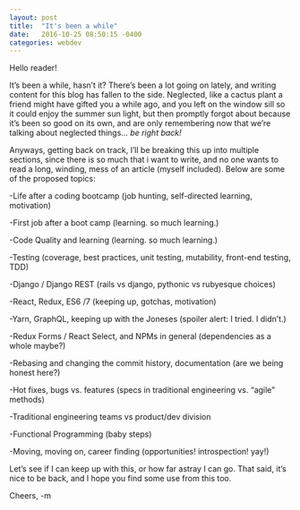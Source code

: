 ```yaml
---
layout: post
title:  "It's been a while"
date:   2016-10-25 08:50:15 -0400
categories: webdev
---
```


Hello reader!

It’s been a while, hasn’t it?  There’s been a lot going on lately, and writing content for this blog has fallen to the side. Neglected, like a cactus plant a friend might have gifted you a while ago, and you left on the window sill so it could enjoy the summer sun light, but then promptly forgot about because it’s been so good on its own, and are only remembering now that we’re talking about neglected things… *be right back!*

Anyways, getting back on track, I’ll be breaking this up into multiple sections, since there is so much that i want to write, and no one wants to read a long, winding, mess of an article (myself included). Below are some of the proposed topics:

-Life after a coding bootcamp (job hunting, self-directed learning, motivation)

-First job after a boot camp (learning. so much learning.)

-Code Quality and learning (learning. so much learning.)

-Testing (coverage, best practices, unit testing, mutability, front-end testing, TDD)

-Django / Django REST (rails vs django, pythonic vs rubyesque choices)

-React, Redux, ES6 /7 (keeping up, gotchas, motivation)

-Yarn, GraphQL, keeping up with the Joneses (spoiler alert: I tried. I didn’t.)

-Redux Forms / React Select, and NPMs in general (dependencies as a whole maybe?)

-Rebasing and changing the commit history, documentation (are we being honest here?)

-Hot fixes, bugs vs. features (specs in traditional engineering vs. “agile” methods)

-Traditional engineering teams vs product/dev division

-Functional Programming (baby steps)

-Moving, moving on, career finding (opportunities! introspection! yay!)

Let’s see if I can keep up with this, or how far astray I can go. That said, it’s nice to be back, and I hope you find some use from this too.

Cheers,
-m
